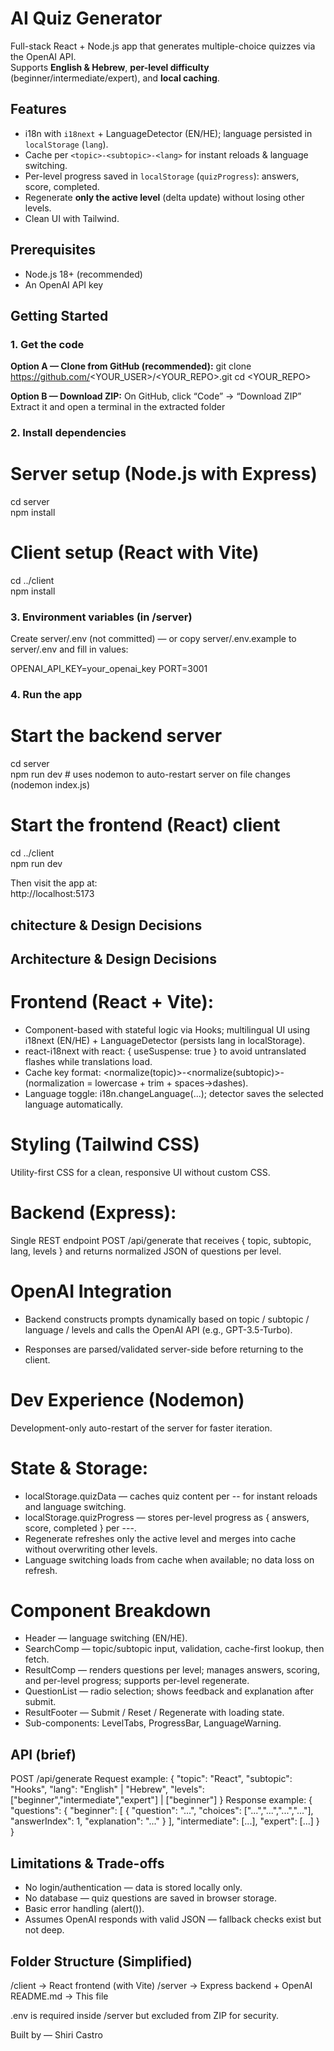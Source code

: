 # AI Quiz Generator

Full-stack React + Node.js app that generates multiple-choice quizzes via the OpenAI API.  
Supports **English & Hebrew**, **per-level difficulty** (beginner/intermediate/expert), and **local caching**.

## Features

- i18n with `i18next` + LanguageDetector (EN/HE); language persisted in `localStorage` (`lang`).
- Cache per `<topic>-<subtopic>-<lang>` for instant reloads & language switching.
- Per-level progress saved in `localStorage` (`quizProgress`): answers, score, completed.
- Regenerate **only the active level** (delta update) without losing other levels.
- Clean UI with Tailwind.

## Prerequisites

- Node.js 18+ (recommended)
- An OpenAI API key

## Getting Started

### 1. Get the code

**Option A — Clone from GitHub (recommended):**
git clone https://github.com/<YOUR_USER>/<YOUR_REPO>.git
cd <YOUR_REPO>

**Option B — Download ZIP:**
On GitHub, click “Code” → “Download ZIP”
Extract it and open a terminal in the extracted folder

### 2. Install dependencies

# Server setup (Node.js with Express)

cd server  
npm install

# Client setup (React with Vite)

cd ../client  
npm install

### 3. Environment variables (in /server)

Create server/.env (not committed) — or copy server/.env.example to server/.env and fill in values:

OPENAI_API_KEY=your_openai_key
PORT=3001

### 4. Run the app

# Start the backend server

cd server  
npm run dev # uses nodemon to auto-restart server on file changes (nodemon index.js)

# Start the frontend (React) client

cd ../client  
npm run dev

Then visit the app at:  
http://localhost:5173

## chitecture & Design Decisions

## Architecture & Design Decisions

# Frontend (React + Vite):

- Component-based with stateful logic via Hooks; multilingual UI using i18next (EN/HE) + LanguageDetector (persists lang in localStorage).
- react-i18next with react: { useSuspense: true } to avoid untranslated flashes while translations load.
- Cache key format: <normalize(topic)>-<normalize(subtopic)>-<lang> (normalization = lowercase + trim + spaces→dashes).
- Language toggle: i18n.changeLanguage(...); detector saves the selected language automatically.

# Styling (Tailwind CSS)

Utility-first CSS for a clean, responsive UI without custom CSS.

# Backend (Express):

Single REST endpoint POST /api/generate that receives { topic, subtopic, lang, levels } and returns normalized JSON of questions per level.

# OpenAI Integration

- Backend constructs prompts dynamically based on topic / subtopic / language / levels and calls the OpenAI API (e.g., GPT-3.5-Turbo).

- Responses are parsed/validated server-side before returning to the client.

# Dev Experience (Nodemon)

Development-only auto-restart of the server for faster iteration.

# State & Storage:

- localStorage.quizData — caches quiz content per <topic>-<subtopic>-<lang> for instant reloads and language switching.
- localStorage.quizProgress — stores per-level progress as { answers, score, completed } per <topic>-<subtopic>-<lang>-<level>.
- Regenerate refreshes only the active level and merges into cache without overwriting other levels.
- Language switching loads from cache when available; no data loss on refresh.

# Component Breakdown

- Header — language switching (EN/HE).
- SearchComp — topic/subtopic input, validation, cache-first lookup, then fetch.
- ResultComp — renders questions per level; manages answers, scoring, and per-level progress; supports per-level regenerate.
- QuestionList — radio selection; shows feedback and explanation after submit.
- ResultFooter — Submit / Reset / Regenerate with loading state.
- Sub-components: LevelTabs, ProgressBar, LanguageWarning.

## API (brief)

POST /api/generate
Request example: { "topic": "React", "subtopic": "Hooks", "lang": "English" | "Hebrew", "levels": ["beginner","intermediate","expert"] | ["beginner"] }
Response example: { "questions": { "beginner": [ { "question": "...", "choices": ["...","...","...","..."], "answerIndex": 1, "explanation": "..." } ], "intermediate": [...], "expert": [...] } }

## Limitations & Trade-offs

- No login/authentication — data is stored locally only.
- No database — quiz questions are saved in browser storage.
- Basic error handling (alert()).
- Assumes OpenAI responds with valid JSON — fallback checks exist but not deep.

## Folder Structure (Simplified)

/client → React frontend (with Vite)
/server → Express backend + OpenAI  
README.md → This file

.env is required inside /server but excluded from ZIP for security.

Built by — Shiri Castro
